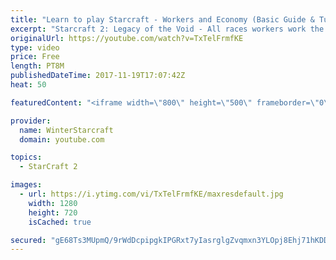 ```yaml
---
title: "Learn to play Starcraft - Workers and Economy (Basic Guide & Tutorial)"
excerpt: "Starcraft 2: Legacy of the Void - All races workers work the same (mule notwithstanding!)  Wiki on mining: http://wiki.teamliquid.net/starcraft2/Mining_Minerals"
originalUrl: https://youtube.com/watch?v=TxTelFrmfKE
type: video
price: Free
length: PT8M
publishedDateTime: 2017-11-19T17:07:42Z
heat: 50

featuredContent: "<iframe width=\"800\" height=\"500\" frameborder=\"0\" src=\"https://www.youtube.com/embed/TxTelFrmfKE\" allow=\"accelerometer; autoplay; encrypted-media; gyroscope; picture-in-picture\" allowfullscreen></iframe>"

provider:
  name: WinterStarcraft
  domain: youtube.com

topics:
  - StarCraft 2

images:
  - url: https://i.ytimg.com/vi/TxTelFrmfKE/maxresdefault.jpg
    width: 1280
    height: 720
    isCached: true

secured: "gE68Ts3MUpmQ/9rWdDcpipgkIPGRxt7yIasrglgZvqmxn3YLOpj8Ehj71hKDDNtiVkf2aXM1w3jeIXIi6Bllm/oj9uoXZhvpKt2fJAFrllGh7NB1TUiFKDK34zyYsTHzyrP9rOcdIXw7PshYyE8nNvnBiQ3mPJE9GhxOxRpKRRD2MlHVjNb/NsDZsQCZLk0ptDAUDogulmgAAyOtx1P2yqcIRQ0M1XxnaGnaBFmEo974bgIVtp5u8QwRQ0D+T1spjJbLqd5jv1OJ29eJQHQU3NfIAd7GU3aK6EbfiFSasaPpe9qXseT3n8Nel/fwxkqnXUvmY4wLFju/4wM3dSUGvQTSKBqSGM7oWhbaOtS7dCj55geCEJaqEe5x63enbpI5Yp5TMBfGGBTk07shvrNYRnoFNLYGcFkZ/PU2EtMeuKs=;vnIObRlxF8+AVH8OclqzVA=="
---
```


